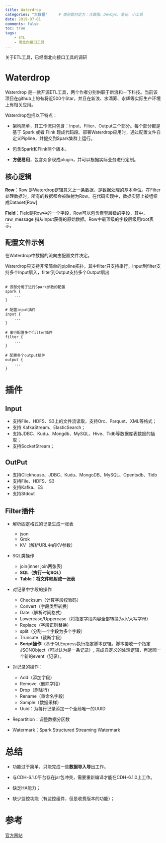 ```yaml
---
title: Waterdrop
categories: "大数据"     # 类别暂时定为：大数据、DevOps、笔记、小工具
date: 2019-07-01
comments: false
toc: true
tags:
	- ETL
	- 南北向接口工具
---
```


关于ETL工具，已经南北向接口工具的调研

<!--more-->

# Waterdrop

Waterdrop 是一款开源ETL工具，两个作者分别供职于新浪和一下科技。当前该项目在github上的有将近500个Star，并且在新浪、水滴筹、永辉等实际生产环境上有相关应用。

Waterdrop包括以下特点：

- 架构简单，其工作流只包含：Input、Filter、Output三个部分。每个部分都是基于 Spark 或者 Flink 现成代码段。部署Waterdrop应用时，通过配置文件自定义Pipline，并提交到Spark集群上运行。

- 包含Spark和Flink两个版本。

- **方便易用**，包含众多现成plugin，并可以根据实际业务进行定制。

## 核心逻辑

**Row**：Row 是Waterdrop逻辑意义上一条数据，是数据处理的基本单位。在Filter处理数据时，所有的数据都会被映射为Row。在代码实现中，数据实际上被组织成Dataset[Row]

**Field**：Field是Row中的一个字段，Row可以包含嵌套层级的字段，其中，raw_message 指从Input获得的原始数据。Row中最顶级的字段层级用root表示。



## 配置文件示例

在Waterdrop中数据的流向由配置文件决定。

Waterdrop只支持非常简单的pipline拓扑，其中filter只支持串行，Input到filter支持多个Input扇入，filter到Output支持多个Output扇出


```shell

# 该部分用于进行Spark参数的配置
spark {  
    ...
}

# 配置input插件
input {
    ...
}

# 串行配置多个filter插件
filter {
    ...
}

# 配置多个output插件
output {
    ...
}

```



# 插件

## Input

- 支持File、HDFS、S3上的文件流读取，支持Orc、Parquet、XML等格式；
- 支持 KafkaStream、ElasticSearch；
- 支持JDBC、Kudu、Mongdb、MySQL、Hive、Tidb等数据库表数据的抽取；
- 支持SocketStream；

## OutPut

- 支持Clickhouse、JDBC、Kudu、MongoDB、MySQL、Opentsdb、Tidb
- 支持File、HDFS、S3
- 支持Kafka、ES
- 支持Stdout


## Filter插件

- 解析固定格式的记录生成一张表
    - json
    - Grok
    - KV（解析URL中的KV参数）
    
- SQL类操作
    - join(inner join两张表)
    - **SQL（执行一句SQL）**
    - **Table：将文件映射成一张表**

- 对记录中字段的操作
    - Checksum（计算字段校验码）
    - Convert（字段类型转换）
    - Date（解析时间格式）
    - Lowercase/Uppercase（将指定字段内容全部转换为小/大写字母）
    - Replace（字段正则替换）
    - split（分割一个字段为多个字段）
    - Truncate（截断字段）
    - **Script操作**（基于QLExpress执行指定脚本逻辑。脚本接收一个指定JSONObject（可以认为是一条记录）, 完成自定义的处理逻辑，再返回一个新的event（记录）。
- 对记录的操作：
    - Add（添加字段）
    - Remove（删除字段）
    - Drop（删除行）
    - Rename（重命名字段）
    - Sample（数据采样）
    - Uuid：为每行记录添加一个全局唯一的UUID

- Repartition：调整数据分区数

- Watermark：Spark Structured Streaming Watermark



# 总结

- 功能过于简单，只能完成一些**数据导入导**出工作。

- 与CDH-6.1.0平台存在jar包冲突，需要重新编译才能在CDH-6.1.0上工作。

- 缺乏HA能力；

- 缺少监控功能（有监控组件，但是收费版本的功能）；


# 参考

[官方网站](https://interestinglab.github.io/waterdrop/#/zh-cn/)